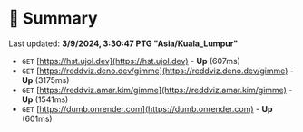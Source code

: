 # 📖 Summary
Last updated: **3/9/2024, 3:30:47 PTG "Asia/Kuala_Lumpur"**

- `GET` [https://hst.ujol.dev](https://hst.ujol.dev) - **Up** (607ms)
- `GET` [https://reddviz.deno.dev/gimme](https://reddviz.deno.dev/gimme) - **Up** (3175ms)
- `GET` [https://reddviz.amar.kim/gimme](https://reddviz.amar.kim/gimme) - **Up** (1541ms)
- `GET` [https://dumb.onrender.com](https://dumb.onrender.com) - **Up** (601ms)

